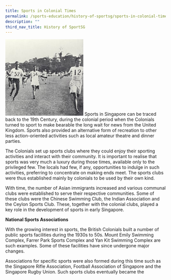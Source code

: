 ```yaml
---
title: Sports in Colonial Times
permalink: /sports-education/history-of-sportsg/sports-in-colonial-times/
description: ""
third_nav_title: History of SportSG
---
```

![Sports in Colonial Times](/images/Sport%20Education/History%20of%20Singapore%20Sports/Sports%20in%20Colonial%20Times/Sportsincolonialtimes.jpeg)
Sports in Singapore can be traced back to the 19th Century, during the colonial period when the Colonials turned to sport to make bearable the long wait for news from the United Kingdom. Sports also provided an alternative form of recreation to other less action-oriented activities such as local amateur theatre and dinner parties. 

The Colonials set up sports clubs where they could enjoy their sporting activities and interact with their community. It is important to realise that sports was very much a luxury during those times, available only to the privileged few. The locals had few, if any, opportunities to indulge in such activities, preferring to concentrate on making ends meet. The sports clubs were thus established mainly by colonials to be used by their own kind. 

With time, the number of Asian immigrants increased and various communal clubs were established to serve their respective communities. Some of these clubs were the Chinese Swimming Club, the Indian Association and the Ceylon Sports Club. These, together with the colonial clubs, played a key role in the development of sports in early Singapore.

**National Sports Associations**

With the growing interest in sports, the British Colonials built a number of public sports facilities during the 1930s to 50s. Mount Emily Swimming Complex, Farrer Park Sports Complex and Yan Kit Swimming Complex are such examples. Some of these facilities have since undergone major changes.

Associations for specific sports were also formed during this time such as the Singapore Rifle Association, Football Association of Singapore and the Singapore Rugby Union. Such sports clubs eventually became the
